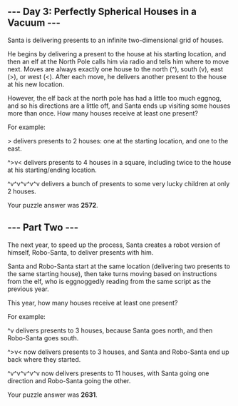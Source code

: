 ## --- Day 3: Perfectly Spherical Houses in a Vacuum ---
Santa is delivering presents to an infinite two-dimensional grid of houses.

He begins by delivering a present to the house at his starting location, and then an elf at the North Pole calls him via radio and tells him where to move next. Moves are always exactly one house to the north (\^), south (v), east (\>), or west (\<). After each move, he delivers another present to the house at his new location.

However, the elf back at the north pole has had a little too much eggnog, and so his directions are a little off, and Santa ends up visiting some houses more than once. How many houses receive at least one present?

For example:

\> delivers presents to 2 houses: one at the starting location, and one to the east.

\^\>v\< delivers presents to 4 houses in a square, including twice to the house at his starting/ending location.

\^v\^v\^v\^v\^v delivers a bunch of presents to some very lucky children at only 2 houses.

Your puzzle answer was **2572**.

## --- Part Two ---
The next year, to speed up the process, Santa creates a robot version of himself, Robo-Santa, to deliver presents with him.

Santa and Robo-Santa start at the same location (delivering two presents to the same starting house), then take turns moving based on instructions from the elf, who is eggnoggedly reading from the same script as the previous year.

This year, how many houses receive at least one present?

For example:

\^v delivers presents to 3 houses, because Santa goes north, and then Robo-Santa goes south.

\^\>v\< now delivers presents to 3 houses, and Santa and Robo-Santa end up back where they started.

\^v\^v\^v\^v\^v now delivers presents to 11 houses, with Santa going one direction and Robo-Santa going the other.

Your puzzle answer was **2631**.
